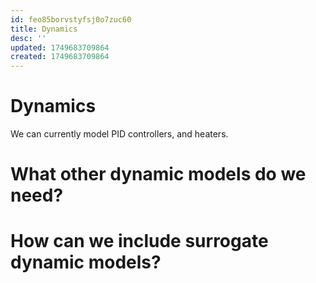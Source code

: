 ```yaml
---
id: feo85borvstyfsj0o7zuc60
title: Dynamics
desc: ''
updated: 1749683709864
created: 1749683709864
---
```



# Dynamics

We can currently model PID controllers, and heaters.



# What other dynamic models do we need?



# How can we include surrogate dynamic models?

